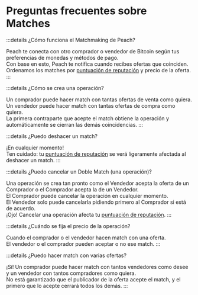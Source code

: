 # Preguntas frecuentes sobre Matches

:::details ¿Cómo funciona el Matchmaking de Peach?

Peach te conecta con otro comprador o vendedor de Bitcoin según tus preferencias de monedas y métodos de pago.  
Con base en esto, Peach te notifica cuando recibes ofertas que coinciden.  
Ordenamos los matches por [puntuación de reputación](/faq/account/#what-does-the-peach-score-mean) y precio de la oferta.
:::

:::details ¿Cómo se crea una operación?

Un comprador puede hacer match con tantas ofertas de venta como quiera.  
Un vendedor puede hacer match con tantas ofertas de compra como quiera.  
La primera contraparte que acepte el match obtiene la operación y automáticamente se cierran las demás coincidencias.
:::

:::details ¿Puedo deshacer un match?

¡En cualquier momento!  
Ten cuidado: tu [puntuación de reputación](/faq/account/#what-does-the-peach-score-mean) se verá ligeramente afectada al deshacer un match.
:::

:::details ¿Puedo cancelar un Doble Match (una operación)?

Una operación se crea tan pronto como el Vendedor acepta la oferta de un Comprador o el Comprador acepta la de un Vendedor.  
El Comprador puede cancelar la operación en cualquier momento.  
El Vendedor solo puede cancelarla pidiendo primero al Comprador si está de acuerdo.  
¡Ojo! Cancelar una operación afecta tu [puntuación de reputación](/faq/account/#what-does-the-peach-score-mean).
:::

:::details ¿Cuándo se fija el precio de la operación?

Cuando el comprador o el vendedor hacen match con una oferta.  
El vendedor o el comprador pueden aceptar o no ese match.
:::

:::details ¿Puedo hacer match con varias ofertas?

¡Sí! Un comprador puede hacer match con tantos vendedores como desee y un vendedor con tantos compradores como quiera.  
No está garantizado que el publicador de la oferta acepte el match, y el primero que lo acepte cerrará todos los demás.
:::
